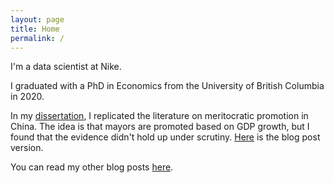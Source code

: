 ```yaml
---
layout: page
title: Home
permalink: /
---
```

I'm a data scientist at Nike.

I graduated with a PhD in Economics from the University of British Columbia in 2020.

In my [dissertation](https://michaelwiebe.com/research/), I replicated the literature on meritocratic promotion in China. The idea is that mayors are promoted based on GDP growth, but I found that the evidence didn't hold up under scrutiny. [Here](https://michaelwiebe.com/blog/2021/02/replications) is the blog post version.

You can read my other blog posts [here](https://michaelwiebe.com/blog/).

